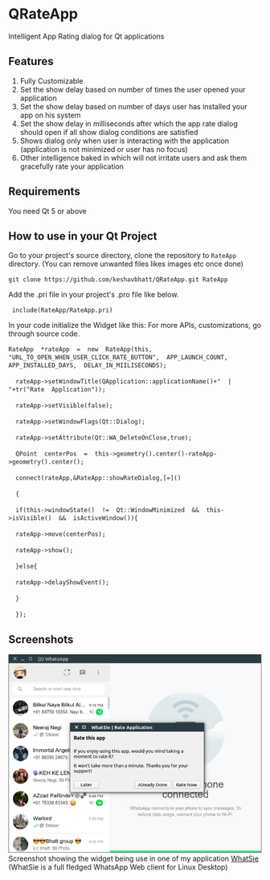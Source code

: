 # QRateApp
Intelligent App Rating dialog for Qt applications


## Features

 1. Fully Customizable 
 2. Set the show delay based on number of times the user opened your application 
 3. Set the show delay based on number of days user has installed your app on his system
 4. Set  the show delay in milliseconds after which the app rate dialog should open if all show dialog conditions are satisfied
 5. Shows dialog only when user is interacting with the application (application is not minimized or user has no focus)
 6. Other intelligence baked in which will not irritate users and ask them gracefully rate your application 

## Requirements
You need Qt 5 or above

## How to use in your Qt Project
Go to your project's source directory, clone the repository to `RateApp` directory. (You can remove unwanted files likes images etc once done)

    git clone https://github.com/keshavbhatt/QRateApp.git RateApp 

 Add the .pri file in your project's .pro file like below.

     include(RateApp/RateApp.pri)
In your code initialize the Widget like this:
For more APIs, customizations, go through source code.

    RateApp  *rateApp  =  new  RateApp(this,  "URL_TO_OPEN_WHEN_USER_CLICK_RATE_BUTTON",  APP_LAUNCH_COUNT,  APP_INSTALLED_DAYS,  DELAY_IN_MIILISECONDS);
    
      rateApp->setWindowTitle(QApplication::applicationName()+"  |  "+tr("Rate  Application"));
    
      rateApp->setVisible(false);
    
      rateApp->setWindowFlags(Qt::Dialog);
    
      rateApp->setAttribute(Qt::WA_DeleteOnClose,true);
    
      QPoint  centerPos  =  this->geometry().center()-rateApp->geometry().center();
    
      connect(rateApp,&RateApp::showRateDialog,[=]()
    
      {
    
      if(this->windowState()  !=  Qt::WindowMinimized  &&  this->isVisible()  &&  isActiveWindow()){
    
      rateApp->move(centerPos);
    
      rateApp->show();
    
      }else{
    
      rateApp->delayShowEvent();
    
      }
    
      });

## Screenshots
![Screenshot showing the widget being use in one of my application WhatSie](https://github.com/keshavbhatt/QRateApp/blob/main/images/1.png?raw=true)
Screenshot showing the widget being use in one of my application [WhatSie](https://snapcraft.io/whatsie) (WhatSie is a full fledged WhatsApp Web client for Linux Desktop)

